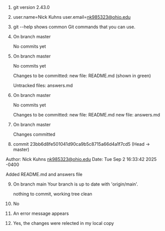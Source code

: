 1. git version 2.43.0
2. user.name=Nick Kuhns 
   user.email=nk985323@ohio.edu
3. git --help shows common Git commands that you can use.
4. On branch master
    
   No commits yet

5. On branch master 

   No commits yet

   Changes to be committed:
       new file: README.md (shown in green)

   Untracked files:
        answers.md

6. On branch master 

   No commits yet

   Changes to be committed: 
      new file: README.md
      new file: answers.md

7. On branch master 

   Changes committed

8. commit 23bb6d8fe501041d90ca9b5c8715a66d4a1f7cd5 (Head -> master)

Author: Nick Kuhns <nk985323@ohio.edu>
Date: Tue Sep 2 16:33:42 2025 -0400

   Added README.md and answers file

9. On branch main 
   Your branch is up to date with 'origin/main'.

   nothing to commit, working tree clean

10. No 

11. An error message appears

12. Yes, the changes were relected in my local copy
